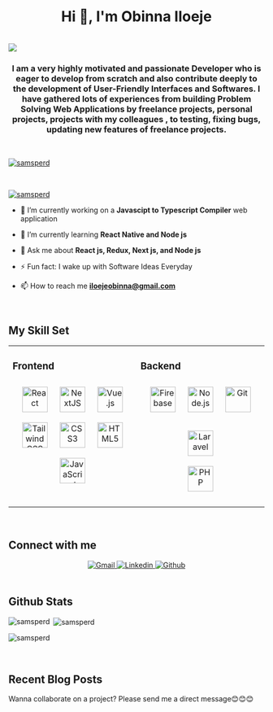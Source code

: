 <h1 align="center">Hi 👋, I'm Obinna Iloeje</h1>
<br />

<div align="left">
<img src="https://komarev.com/ghpvc/?username=samsperd&&style=flat-square" align="center" />
</div>
<h3 align="center"> I am a very highly motivated and passionate Developer who is eager to develop from scratch and also contribute deeply to the development of User-Friendly Interfaces and Softwares. I have gathered lots of experiences from building Problem Solving Web Applications by freelance projects, personal projects, projects with my colleagues , to testing, fixing bugs, updating new features of freelance projects.</h3>

<br />


<p align="left"> <a href="https://github.com/ryo-ma/github-profile-trophy"><img src="https://github-profile-trophy.vercel.app/?username=samsperd" alt="samsperd" /></a> </p>
<br />

<p align="left"> <a href="https://twitter.com/samsperd" target="blank"><img src="https://img.shields.io/twitter/follow/samsperd?logo=twitter&style=for-the-badge" alt="samsperd" /></a> </p>

- 🔭 I’m currently working on a **Javascipt to Typescript Compiler** web application

- 🌱 I’m currently learning **React Native and Node js**

- 💬 Ask me about **React js, Redux, Next js, and Node js**

- ⚡ Fun fact: I wake up with Software Ideas Everyday

- 📫 How to reach me **iloejeobinna@gmail.com**

<br/>  


## My Skill Set  
<table><tr><td valign="top" width="33%">



### Frontend  
<div align="center">  
<a href="https://reactjs.org/" target="_blank"><img style="margin: 10px" src="https://profilinator.rishav.dev/skills-assets/react-original-wordmark.svg" alt="React" height="50" /></a>  
<a href="https://nextjs.org/" target="_blank"><img style="margin: 10px" src="https://profilinator.rishav.dev/skills-assets/nextjs.png" alt="NextJS" height="50" /></a>  
<a href="https://vuejs.org/" target="_blank"><img style="margin: 10px" src="https://profilinator.rishav.dev/skills-assets/vuejs-original-wordmark.svg" alt="Vue.js" height="50" /></a>  
<a href="https://www.tailwindcss.com/" target="_blank"><img style="margin: 10px" src="https://profilinator.rishav.dev/skills-assets/tailwindcss.svg" alt="Tailwind CSS" height="50" /></a>    
<a href="https://www.w3schools.com/css/" target="_blank"><img style="margin: 10px" src="https://profilinator.rishav.dev/skills-assets/css3-original-wordmark.svg" alt="CSS3" height="50" /></a>  
<a href="https://en.wikipedia.org/wiki/HTML5" target="_blank"><img style="margin: 10px" src="https://profilinator.rishav.dev/skills-assets/html5-original-wordmark.svg" alt="HTML5" height="50" /></a>  
<a href="https://www.javascript.com/" target="_blank"><img style="margin: 10px" src="https://profilinator.rishav.dev/skills-assets/javascript-original.svg" alt="JavaScript" height="50" /></a>  
</div>

</td><td valign="top" width="33%">



### Backend  
<div align="center">  
<a href="https://firebase.google.com/" target="_blank"><img style="margin: 10px" src="https://profilinator.rishav.dev/skills-assets/firebase.png" alt="Firebase" height="50" /></a>  
<a href="https://nodejs.org/" target="_blank"><img style="margin: 10px" src="https://profilinator.rishav.dev/skills-assets/nodejs-original-wordmark.svg" alt="Node.js" height="50" /></a>    
<a href="https://github.com/" target="_blank"><img style="margin: 10px" src="https://profilinator.rishav.dev/skills-assets/git-scm-icon.svg" alt="Git" height="50" /></a>  

<a href="https://laravel.com/" target="_blank"><img style="margin: 10px" src="https://profilinator.rishav.dev/skills-assets/laravel-plain-wordmark.svg" alt="Laravel" height="50" /></a>  
<a href="https://www.php.net/" target="_blank"><img style="margin: 10px" src="https://profilinator.rishav.dev/skills-assets/php-original.svg" alt="PHP" height="50" /></a>  

</div>
</tr></table>  

<br/>  


## Connect with me  
<div align="center">

<a href="https://www.youtube.com/channel/UCxmr5Ygr2A3UqZnGccvK-9Q" target="_blank">
<img src="https://img.shields.io/badge/Gmail-D14836.svg?style=for-the-badge&logo=gmail&logoColor=white" alt="Gmail" style="margin-bottom: 5px;" />
</a>
<a href="https://linkedin.com/in/obinna-iloeje-15183a202" target="_blank">
<img src="https://img.shields.io/badge/linkedin-%231E77B5.svg?&style=for-the-badge&logo=linkedin&logoColor=white" alt="Linkedin" style="margin-bottom: 5px;" />
</a>
<a href="https://github.com/samsperd" target="_blank">
<img src="https://img.shields.io/badge/github-%2324292e.svg?&style=for-the-badge&logo=github&logoColor=white" alt="Github" style="margin-bottom: 5px;" />
</a>

</div>


<br/>  


## Github Stats  
<p><img align="left" src="https://github-readme-stats.vercel.app/api/top-langs?username=samsperd&show_icons=true&locale=en&layout=compact" alt="samsperd" /></p>

<p>&nbsp;<img align="center" src="https://github-readme-stats.vercel.app/api?username=samsperd&show_icons=true&locale=en" alt="samsperd" /></p>

<p><img align="center" src="https://github-readme-streak-stats.herokuapp.com/?user=samsperd&" alt="samsperd" /></p>

<br/>  


## Recent Blog Posts  
Wanna collaborate on a project? Please send me a direct message😊😊😊  
  
  



